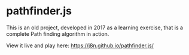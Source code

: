 # pathfinder.js

This is an old project, developed in 2017 as a learning exercise, that is a complete Path finding algorithm in action.

View it live and play here: https://j8n.github.io/pathfinder.js/
